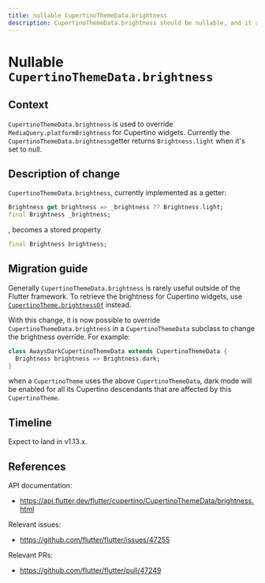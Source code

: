 ```yaml
---
title: nullable CupertinoThemeData.brightness 
description: CupertinoThemeData.brightness should be nullable, and it should return the value specified by the user (defaults to null) as is.
---
```


# Nullable `CupertinoThemeData.brightness` 


## Context

`CupertinoThemeData.brightness` is used to override `MediaQuery.platformBrightness` for Cupertino widgets. Currently the `CupertinoThemeData.brightness`getter returns `Brightness.light` when it's set to null. 


## Description of change

`CupertinoThemeData.brightness`, currently implemented as a getter:
```dart
Brightness get brightness => _brightness ?? Brightness.light;
final Brightness _brightness;
```
, becomes a stored property
```dart
final Brightness brightness;
```

## Migration guide

Generally `CupertinoThemeData.brightness` is rarely useful outside of the Flutter framework. To retrieve the brightness for Cupertino widgets, use [`CupertinoTheme.brightnessOf`](https://api.flutter.dev/flutter/cupertino/CupertinoTheme/brightnessOf.html) instead.

With this change, it is now possible to override `CupertinoThemeData.brightness` in a `CupertinoThemeData` subclass to change the brightness override. For example:

```dart
class AwaysDarkCupertinoThemeData extends CupertinoThemeData {
  Brightness brightness => Brightness.dark;
}
```
when a `CupertinoTheme` uses the above `CupertinoThemeData`, dark mode will be enabled for all its Cupertino descendants that are affected by this `CupertinoTheme`.


## Timeline

Expect to land in v1.13.x.

## References

API documentation:
* https://api.flutter.dev/flutter/cupertino/CupertinoThemeData/brightness.html

Relevant issues:
* https://github.com/flutter/flutter/issues/47255

Relevant PRs:
* https://github.com/flutter/flutter/pull/47249
